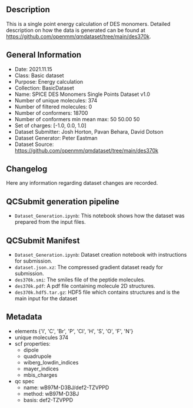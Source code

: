 ## Description

This is a single point energy calculation of DES monomers. Detailed description on how the data is generated can be found at https://github.com/openmm/qmdataset/tree/main/des370k.

## General Information

 - Date: 2021.11.15
 - Class: Basic dataset 
 - Purpose: Energy calculation
 - Collection: BasicDataset
 - Name: SPICE DES Monomers Single Points Dataset v1.0
 - Number of unique molecules:        374
 - Number of filtered molecules:      0
 - Number of conformers:              18700
 - Number of conformers min mean max: 50  50.00 50
 - Set of charges: [-1.0, 0.0, 1.0]
 - Dataset Submitter: Josh Horton, Pavan Behara, David Dotson
 - Dataset Generator: Peter Eastman
 - Dataset Source: https://github.com/openmm/qmdataset/tree/main/des370k

## Changelog

Here any information regarding dataset changes are recorded.

## QCSubmit generation pipeline

 - `Dataset_Generation.ipynb`: This notebook shows how the dataset was prepared from the input files. 
 
## QCSubmit Manifest

- `Dataset_Generation.ipynb`: Dataset creation notebook with instructions for submission.
- `dataset.json.xz`: The compressed gradient dataset ready for submission.
- `des370k.smi`: The smiles file of the peptide molecules.
- `des370k.pdf`: A pdf file containing molecule 2D structures.
- `des370k.hdf5.tar.gz`: HDF5 file which contains structures and is the main input for the dataset
 
## Metadata

- elements {'I', 'C', 'Br', 'P', 'Cl', 'H', 'S', 'O', 'F', 'N'}
- unique molecules 374
- scf properties:
    - dipole
    - quadrupole
    - wiberg_lowdin_indices
    - mayer_indices
    - mbis_charges
- qc spec
    - name: wB97M-D3BJ/def2-TZVPPD
    - method: wB97M-D3BJ
    - basis: def2-TZVPPD
    
